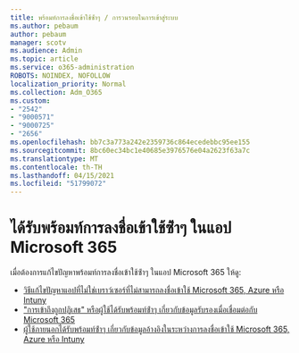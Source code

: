 ```yaml
---
title: พร้อมท์การลงชื่อเข้าใช้ซ้ําๆ / การวนรอบในการเข้าสู่ระบบ
ms.author: pebaum
author: pebaum
manager: scotv
ms.audience: Admin
ms.topic: article
ms.service: o365-administration
ROBOTS: NOINDEX, NOFOLLOW
localization_priority: Normal
ms.collection: Adm_O365
ms.custom:
- "2542"
- "9000571"
- "9000725"
- "2656"
ms.openlocfilehash: bb7c3a773a242e2359736c864ecedebbc95ee155
ms.sourcegitcommit: 8bc60ec34bc1e40685e3976576e04a2623f63a7c
ms.translationtype: MT
ms.contentlocale: th-TH
ms.lasthandoff: 04/15/2021
ms.locfileid: "51799072"
---
```

# <a name="repeated-sign-in-prompts-in-microsoft-365-apps"></a>ได้รับพร้อมท์การลงชื่อเข้าใช้ซ้ําๆ ในแอป Microsoft 365

เมื่อต้องการแก้ไขปัญหาพร้อมท์การลงชื่อเข้าใช้ซ้ําๆ ในแอป Microsoft 365 ให้ดู:

- [วิธีแก้ไขปัญหาแอปที่ไม่ใช่เบราว์เซอร์ที่ไม่สามารถลงชื่อเข้าใช้ Microsoft 365, Azure หรือ Intuny](https://support.office.com/article/how-to-troubleshoot-non-browser-apps-that-can-t-sign-in-to-office-365-azure-or-intune-3ba1b268-66f6-462c-b0e5-070f5c2603c1)
- ["การเข้าถึงถูกปฏิเสธ" หรือผู้ใช้ได้รับพร้อมท์ซ้ําๆ เกี่ยวกับข้อมูลรับรองเมื่อเชื่อมต่อกับ Microsoft 365](https://docs.microsoft.com/office365/troubleshoot/security/access-denied-when-connect-to-office-365)
- [ผู้ใช้ภายนอกได้รับพร้อมท์ซ้ําๆ เกี่ยวกับข้อมูลอ้างอิงในระหว่างการลงชื่อเข้าใช้ Microsoft 365, Azure หรือ Intuny](https://docs.microsoft.com/office365/troubleshoot/authentication/federated-user-repeatedly-prompted-for-credentials)

